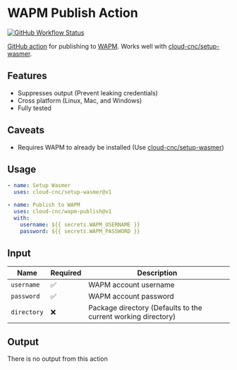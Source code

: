# WAPM Publish Action
[![GitHub Workflow Status](https://img.shields.io/github/workflow/status/Cloud-CNC/wapm-publish/Tests?label=Tests&style=flat-square)](https://github.com/Cloud-CNC/wapm-publish/actions/workflows/tests.yml)

[GitHub action](https://github.com/features/actions) for publishing to [WAPM](https://wapm.io). Works well with [cloud-cnc/setup-wasmer](https://github.com/cloud-cnc/setup-wasmer).

## Features
* Suppresses output (Prevent leaking credentials)
* Cross platform (Linux, Mac, and Windows)
* Fully tested

## Caveats
* Requires WAPM to already be installed (Use [cloud-cnc/setup-wasmer](https://github.com/cloud-cnc/setup-wasmer))

## Usage
```yaml
- name: Setup Wasmer
  uses: cloud-cnc/setup-wasmer@v1

- name: Publish to WAPM
  uses: cloud-cnc/wapm-publish@v1
  with:
    username: ${{ secrets.WAPM_USERNAME }}
    password: ${{ secrets.WAPM_PASSWORD }}
```

## Input
Name | Required | Description
--- | --- | ---
`username` | ✅ | WAPM account username
`password` | ✅ | WAPM account password
`directory` | ❌ | Package directory (Defaults to the current working directory)

## Output
There is no output from this action
